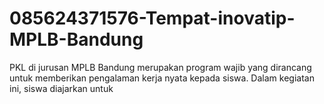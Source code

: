 # 085624371576-Tempat-inovatip-MPLB-Bandung
PKL di jurusan MPLB Bandung merupakan program wajib yang dirancang untuk memberikan pengalaman kerja nyata kepada siswa. Dalam kegiatan ini, siswa diajarkan untuk 
